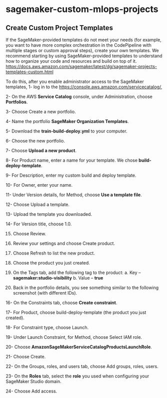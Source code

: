 # sagemaker-custom-mlops-projects
## Create Custom Project Templates
If the SageMaker-provided templates do not meet your needs (for example, you want to have more complex orchestration in the CodePipeline with multiple stages or custom approval steps), create your own templates.
We recommend starting by using SageMaker-provided templates to understand how to organize your code and resources and build on top of it. https://docs.aws.amazon.com/sagemaker/latest/dg/sagemaker-projects-templates-custom.html

To do this, after you enable administrator access to the SageMaker templates, 
1-	log in to the https://console.aws.amazon.com/servicecatalog/, 

2-	On the AWS **Service Catalog** console, under Administration, choose **Portfolios**.

3-	Choose Create a new portfolio.

4-	Name the portfolio **SageMaker Organization Templates**.

5-	Download the **train-build-deploy.yml** to your computer.

6-	Choose the new portfolio.

7-	Choose **Upload a new product**.

8-	For Product name¸ enter a name for your template. We chose **build-deploy-template**.

9-	For Description, enter my custom build and deploy template.

10-	For Owner, enter your name.

11-	Under Version details, for Method, choose **Use a template file**.

12-	Choose Upload a template.

13-	Upload the template you downloaded.

14-	For Version title, choose 1.0.

15.	Choose Review.

16.	Review your settings and choose Create product.

17.	Choose Refresh to list the new product.

18.	Choose the product you just created.

19.	On the Tags tab, add the following tag to the product:
  a.	Key – **sagemaker:studio-visibility**
  b.	Value – **true**

20.	 Back in the portfolio details, you see something similar to the following screenshot (with different IDs).

16-	On the Constraints tab, choose **Create constraint**.

17-	For Product, choose build-deploy-template (the product you just created).

18-	For Constraint type, choose Launch.

19-	Under Launch Constraint, for Method, choose Select IAM role.

20-	Choose **AmazonSageMakerServiceCatalogProductsLaunchRole**.

21-	Choose Create.

22-	On the Groups, roles, and users tab, choose Add groups, roles, users.

23-	On the **Roles** tab, select the **role** you used when configuring your SageMaker Studio domain.

24-	Choose Add access.
